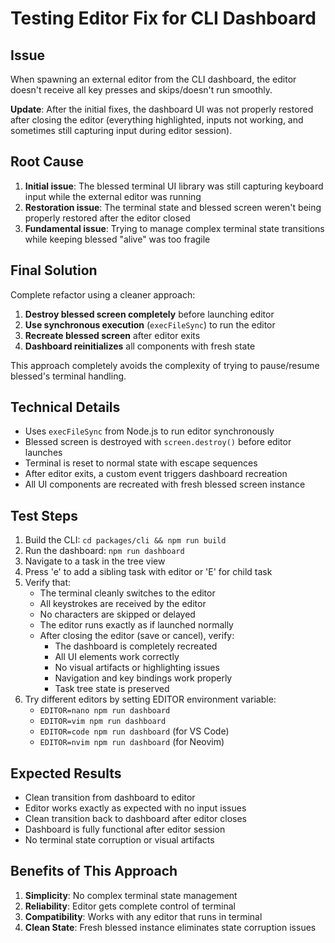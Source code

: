 # Testing Editor Fix for CLI Dashboard

## Issue
When spawning an external editor from the CLI dashboard, the editor doesn't receive all key presses and skips/doesn't run smoothly.

**Update**: After the initial fixes, the dashboard UI was not properly restored after closing the editor (everything highlighted, inputs not working, and sometimes still capturing input during editor session).

## Root Cause
1. **Initial issue**: The blessed terminal UI library was still capturing keyboard input while the external editor was running
2. **Restoration issue**: The terminal state and blessed screen weren't being properly restored after the editor closed
3. **Fundamental issue**: Trying to manage complex terminal state transitions while keeping blessed "alive" was too fragile

## Final Solution
Complete refactor using a cleaner approach:
1. **Destroy blessed screen completely** before launching editor
2. **Use synchronous execution** (`execFileSync`) to run the editor
3. **Recreate blessed screen** after editor exits
4. **Dashboard reinitializes** all components with fresh state

This approach completely avoids the complexity of trying to pause/resume blessed's terminal handling.

## Technical Details
- Uses `execFileSync` from Node.js to run editor synchronously
- Blessed screen is destroyed with `screen.destroy()` before editor launches
- Terminal is reset to normal state with escape sequences
- After editor exits, a custom event triggers dashboard recreation
- All UI components are recreated with fresh blessed screen instance

## Test Steps
1. Build the CLI: `cd packages/cli && npm run build`
2. Run the dashboard: `npm run dashboard`
3. Navigate to a task in the tree view
4. Press 'e' to add a sibling task with editor or 'E' for child task
5. Verify that:
   - The terminal cleanly switches to the editor
   - All keystrokes are received by the editor
   - No characters are skipped or delayed
   - The editor runs exactly as if launched normally
   - After closing the editor (save or cancel), verify:
     - The dashboard is completely recreated
     - All UI elements work correctly
     - No visual artifacts or highlighting issues
     - Navigation and key bindings work properly
     - Task tree state is preserved
6. Try different editors by setting EDITOR environment variable:
   - `EDITOR=nano npm run dashboard`
   - `EDITOR=vim npm run dashboard`
   - `EDITOR=code npm run dashboard` (for VS Code)
   - `EDITOR=nvim npm run dashboard` (for Neovim)

## Expected Results
- Clean transition from dashboard to editor
- Editor works exactly as expected with no input issues
- Clean transition back to dashboard after editor closes
- Dashboard is fully functional after editor session
- No terminal state corruption or visual artifacts

## Benefits of This Approach
1. **Simplicity**: No complex terminal state management
2. **Reliability**: Editor gets complete control of terminal
3. **Compatibility**: Works with any editor that runs in terminal
4. **Clean State**: Fresh blessed instance eliminates state corruption issues 